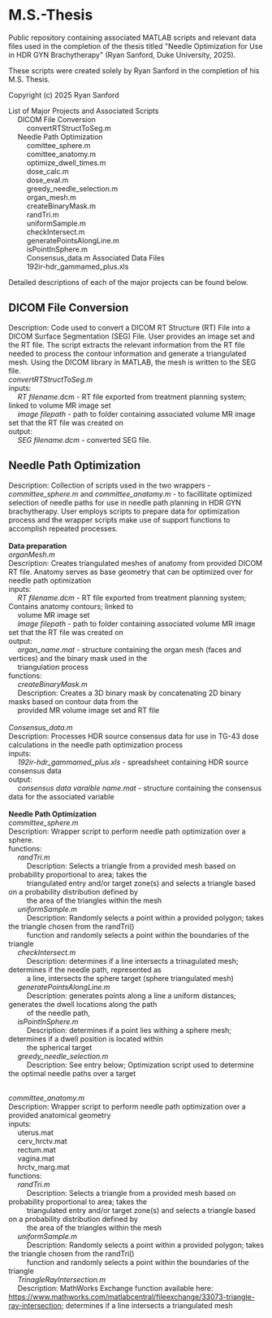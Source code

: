# M.S.-Thesis
Public repository containing associated MATLAB scripts and relevant data files used in the completion of the thesis titled "Needle Optimization for Use in HDR GYN Brachytherapy" (Ryan Sanford, Duke University, 2025).

These scripts were created solely by Ryan Sanford in the completion of his M.S. Thesis. 

Copyright (c) 2025 Ryan Sanford

List of Major Projects and Associated Scripts
	<br /> &emsp; DICOM File Conversion 
		<br /> &emsp; &emsp; convertRTStructToSeg.m
	<br /> &emsp; Needle Path Optimization 
    	<br /> &emsp; &emsp; comittee_sphere.m
    	<br /> &emsp; &emsp; comittee_anatomy.m
    	<br /> &emsp; &emsp; optimize_dwell_times.m
    	<br /> &emsp; &emsp; dose_calc.m
    	<br /> &emsp; &emsp; dose_eval.m
    	<br /> &emsp; &emsp; greedy_needle_selection.m 
    	<br /> &emsp; &emsp; organ_mesh.m
    	<br /> &emsp; &emsp; createBinaryMask.m
    	<br /> &emsp; &emsp; randTri.m
    	<br /> &emsp; &emsp; uniformSample.m 
    	<br /> &emsp; &emsp; checkIntersect.m
    	<br /> &emsp; &emsp; generatePointsAlongLine.m
    	<br /> &emsp; &emsp; isPointInSphere.m
     	<br /> &emsp; &emsp; Consensus_data.m
Associated Data Files
	<br /> &emsp; &emsp; 192ir-hdr_gammamed_plus.xls

Detailed descriptions of each of the major projects can be found below.


## DICOM File Conversion 
Description: Code used to convert a DICOM RT Structure (RT) File into a DICOM Surface Segmentation (SEG) File. User provides an image set and the RT file. The script extracts the relevant information from the RT file needed to process the contour information and generate a triangulated mesh. Using the DICOM library in MATLAB, the mesh is written to the SEG file. 
<br> _convertRTStructToSeg.m_
<br> inputs: 
	<br> &emsp; *RT filename*.dcm - RT file exported from treatment planning system; linked to volume MR image set 
 	<br> &emsp; *image filepath* - path to folder containing associated volume MR image set that the RT file was created on 
<br> output:
	<br> &emsp; *SEG filename.dcm* - converted SEG file.


## Needle Path Optimization 
Description: Collection of scripts used in the two wrappers - *committee_sphere.m* and *committee_anatomy.m* - to facillitate optimized selection of needle paths for use in needle path planning in HDR GYN brachytherapy. User employs scripts to prepare data for optimization process and the wrapper scripts make use of support functions to accomplish repeated processes. 
<br>
<br> **Data preparation**
<br> _organMesh.m_
<br> Description: Creates triangulated meshes of anatomy from provided DICOM RT file. Anatomy serves as base geometry that can be optimized over for needle path optimization
<br> inputs: 
	<br> &emsp; *RT filename.dcm* - RT file exported from treatment planning system; Contains anatomy contours; linked to <br> &emsp; volume MR image set
 	<br> &emsp; *image filepath* - path to folder containing associated volume MR image set that the RT file was created on
  <br> output:
  	<br> &emsp; *organ_name.mat* - structure containing the organ mesh (faces and vertices) and the binary mask used in the <br> &emsp; triangulation process
<br> functions:
	<br> &emsp; *createBinaryMask.m* 
 	<br> &emsp; Description: Creates a 3D binary mask by concatenating 2D binary masks based on contour data from the <br> &emsp; provided MR volume image set and RT file
<br>
<br> _Consensus_data.m_
<br> Description: Processes HDR source consensus data for use in TG-43 dose calculations in the needle path optimization process
<br> inputs: 
	<br> &emsp; *192ir-hdr_gammamed_plus.xls* - spreadsheet containing HDR source consensus data 
 <br> output:
 	<br> &emsp; *consensus data varaible name.mat* - structure containing the consensus data for the associated variable
<br>
<br> **Needle Path Optimization**
<br> _committee_sphere.m_
<br> Description: Wrapper script to perform needle path optimization over a sphere. 
<br> functions:
	<br> &emsp; *randTri.m*
 	<br> &emsp; &emsp; Description: Selects a triangle from a provided mesh based on probability proportional to area; takes the <br> &emsp; &emsp; triangulated entry and/or target zone(s) and selects a triangle based on a probability distribution defined by <br> &emsp; &emsp; the area of the triangles within the mesh 
  	<br> &emsp; *uniformSample.m*
   	<br> &emsp; &emsp; Description: Randomly selects a point within a provided polygon; takes the triangle chosen from the randTri() <br> &emsp; &emsp; function and randomly selects a point within the boundaries of the triangle
    	<br> &emsp; *checkIntersect.m*
     	<br> &emsp; &emsp; Description: determines if a line intersects a trinagulated mesh; determines if the needle path, represented as <br> &emsp; &emsp; a line, intersects the sphere target (sphere triangulated mesh)
	<br> &emsp; *generatePointsAlongLine.m*
 	<br> &emsp; &emsp; Description: generates points along a line a uniform distances; generates the dwell locations along the path <br> &emsp; &emsp; of the needle path, 
  	<br> &emsp; *isPointInSphere.m*
   	<br> &emsp; &emsp; Description: determines if a point lies withing a sphere mesh; determines if a dwell position is located within <br> &emsp; &emsp; the spherical target
    	<br> &emsp; *greedy_needle_selection.m*
     	<br> &emsp; &emsp; Description: See entry below; Optimization script used to determine the optimal needle paths over a target

<br> _committee_anatomy.m_
<br> Description: Wrapper script to perform needle path optimization over a provided anatomical geometry 
<br> inputs:
	<br> &emsp; uterus.mat
 	<br> &emsp; cerv_hrctv.mat
  	<br> &emsp; rectum.mat
   	<br> &emsp; vagina.mat
    	<br> &emsp; hrctv_marg.mat 
<br> functions: 
	<br> &emsp; *randTri.m*
 	<br> &emsp; &emsp; Description: Selects a triangle from a provided mesh based on probability proportional to area; takes the <br> &emsp; &emsp; triangulated entry and/or target zone(s) and selects a triangle based on a probability distribution defined by <br> &emsp; &emsp; the area of the triangles within the mesh 
  	<br> &emsp; *uniformSample.m*
   	<br> &emsp; &emsp; Description: Randomly selects a point within a provided polygon; takes the triangle chosen from the randTri() <br> &emsp; &emsp; function and randomly selects a point within the boundaries of the triangle
    	<br> &emsp; *TrinagleRayIntersection.m* 
     	<br> &emsp; Description: MathWorks Exchange function available here: https://www.mathworks.com/matlabcentral/fileexchange/33073-triangle-ray-intersection; determines if a line intersects a triangulated mesh 



